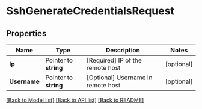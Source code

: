# SshGenerateCredentialsRequest


## Properties

Name | Type | Description | Notes
------------ | ------------- | ------------- | -------------
**Ip** | Pointer to **string** | [Required] IP of the remote host | [optional] 
**Username** | Pointer to **string** | [Optional] Username in remote host | [optional] 





[[Back to Model list]](../README.md#documentation-for-models) [[Back to API list]](../README.md#documentation-for-api-endpoints) [[Back to README]](../README.md)


